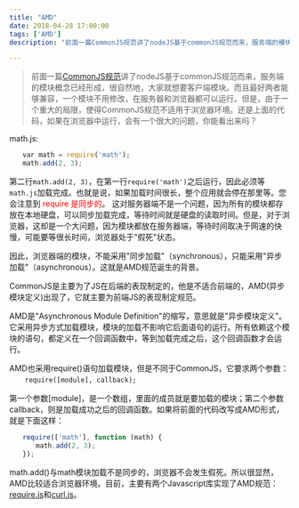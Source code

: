 ```yaml
---
title: "AMD"
date: 2018-04-28 17:00:00
tags: ['AMD']
description: "前面一篇CommonJS规范讲了nodeJS基于commonJS规范而来，服务端的模块概念已经形成，很自然地，大家就想要客户端模块。而且最好两者能够兼容，一个模块不用修改，在服务器和浏览器都可以运行。但是，由于一个重大的局限，使得CommonJS规范不适用于浏览器环境。还是上面的代码，如果在浏览器中运行，会有一个很大的问题，你能看出来吗？"

---
```


> 前面一篇[CommonJS规范]()讲了nodeJS基于commonJS规范而来，服务端的模块概念已经形成，很自然地，大家就想要客户端模块。而且最好两者能够兼容，一个模块不用修改，在服务器和浏览器都可以运行。但是，由于一个重大的局限，使得CommonJS规范不适用于浏览器环境。还是上面的代码，如果在浏览器中运行，会有一个很大的问题，你能看出来吗？

math.js:

```js
　　var math = require('math');
　　math.add(2, 3);
```

第二行`math.add(2, 3)`，在第一行`require('math')`之后运行，因此必须等`math.js`加载完成。也就是说，如果加载时间很长，整个应用就会停在那里等。您会注意到 <span style="color: red;">require 是同步的</span>。
这对服务器端不是一个问题，因为所有的模块都存放在本地硬盘，可以同步加载完成，等待时间就是硬盘的读取时间。但是，对于浏览器，这却是一个大问题，因为模块都放在服务器端，等待时间取决于网速的快慢，可能要等很长时间，浏览器处于"假死"状态。

因此，浏览器端的模块，不能采用"同步加载"（synchronous），只能采用"异步加载"（asynchronous）。这就是AMD规范诞生的背景。

CommonJS是主要为了JS在后端的表现制定的，他是不适合前端的，AMD(异步模块定义)出现了，它就主要为前端JS的表现制定规范。

AMD是"Asynchronous Module Definition"的缩写，意思就是"异步模块定义"。它采用异步方式加载模块，模块的加载不影响它后面语句的运行。所有依赖这个模块的语句，都定义在一个回调函数中，等到加载完成之后，这个回调函数才会运行。

AMD也采用require()语句加载模块，但是不同于CommonJS，它要求两个参数：
　　`require([module], callback);`

第一个参数[module]，是一个数组，里面的成员就是要加载的模块；第二个参数callback，则是加载成功之后的回调函数。如果将前面的代码改写成AMD形式，就是下面这样：

```js
　　require(['math'], function (math) {
　　　　math.add(2, 3);
　　});
```

math.add()与math模块加载不是同步的，浏览器不会发生假死。所以很显然，AMD比较适合浏览器环境。目前，主要有两个Javascript库实现了AMD规范：[require.js](http://requirejs.org/)和[curl.js](https://github.com/cujojs/curl)。
